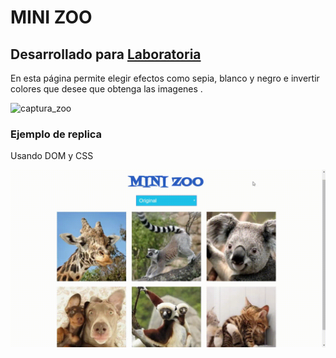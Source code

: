 # MINI ZOO

## Desarrollado para [Laboratoria](http://www.laboratoria.la/)

En esta página permite elegir efectos como sepia, blanco y negro e invertir colores que desee que obtenga las imagenes .

![captura_zoo](https://user-images.githubusercontent.com/32883876/38582534-a7a7af8c-3cd5-11e8-8e12-0acb3a564c9b.png)

### Ejemplo de replica
 Usando DOM y CSS

![ejemplo](assets/images/ejemplo.gif)
